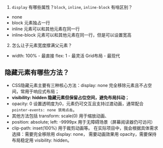 1. `display` 有哪些属性？`block`, `inline`, `inline-block` 有啥区别？
- none
- block 元素独占一行
- inline 元素可以和其他元素在同一行
- inline-block 元素可以和其他元素在同一行，但是可以设置宽高
2. 怎么让子元素宽度撑满父元素？
- width: 100% - 最直接
flex: 1 - 最灵活
Grid布局 - 最现代

## 隐藏元素有哪些方法？
- CSS隐藏元素主要有三种核心方法：display: none 完全移除元素且不占空间，常用于响应式布局；
- **visibility: hidden 隐藏元素但保留占位空间，避免布局抖动**；
- opacity: 0 设置透明度为0，元素仍可交互且支持过渡动画，通常配合 `pointer-events: none 禁用点击`。
- 其他方法包括 transform: scale(0) 用于缩放动画、
- position: absolute; left: -9999px 用于无障碍场景（屏幕阅读器仍可访问）
- clip-path: inset(100%) 用于裁剪动画等。
    在实际项目中，我会根据具体需求选择：需要完全移除用 display: none，
    需要动画效果用 opacity，需要保持布局稳定用 visibility: hidden。